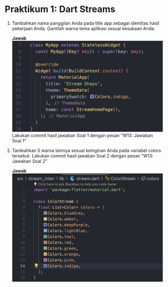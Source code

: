 # Praktikum 1: Dart Streams

1. Tambahkan nama panggilan Anda pada title app sebagai identitas hasil pekerjaan Anda.
   Gantilah warna tema aplikasi sesuai kesukaan Anda.

   <b>Jawab</b>
   ![img](docs/1.png)
   Lakukan commit hasil jawaban Soal 1 dengan pesan "W13: Jawaban Soal 1"

2. Tambahkan 5 warna lainnya sesuai keinginan Anda pada variabel colors tersebut.
   Lakukan commit hasil jawaban Soal 2 dengan pesan "W13: Jawaban Soal 2"

   <b>Jawab</b>
   ![img](docs/2.png)
